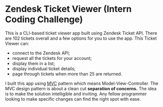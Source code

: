 # Zendesk Ticket Viewer (Intern Coding Challenge)

This is a CLI-based ticket viewer app built using Zendesk Ticket API. There are 102 tickets overall and a few options for you to use the app. This Ticket Viewer can:

- connect to the Zendesk API;
- request all the tickets for your account;
- display them in a list;
- display individual ticket details;
- page through tickets when more than 25 are returned.

I built this app using [MVC](https://medium.com/@ToddZebert/a-walk-through-of-a-simple-javascript-mvc-implementation-c188a69138dc) pattern which means Model-View-Controller. The MVC design pattern is about a clean cut **separation of concerns.** The idea is to make the solution intelligible and inviting. Any fellow programmer looking to make specific changes can find the right spot with ease.
